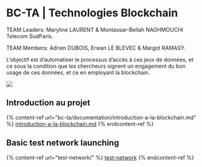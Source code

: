 # BC-TA | Technologies Blockchain

TEAM Leaders: Maryline LAURENT & Montassar-Bellah NAGHMOUCHI Telecom SudParis.&#x20;

TEAM Members: Adrien DUBOIS, Erwan LE BLEVEC & Margot RAMASY.

L’objectif est d’automatiser le processus d’accès à ces jeux de données, et ce sous la condition que les chercheurs signent un engagement du bon usage de ces données, et ce en employant la blockchain.

![](.gitbook/assets/D4GEN\_agenda\_sansdate.png)

## Introduction au projet

{% content-ref url="bc-ta/documentation/introduction-a-la-blockchain.md" %}
[introduction-a-la-blockchain.md](bc-ta/documentation/introduction-a-la-blockchain.md)
{% endcontent-ref %}

## Basic test network launching

{% content-ref url="test-network/" %}
[test-network](test-network/)
{% endcontent-ref %}

